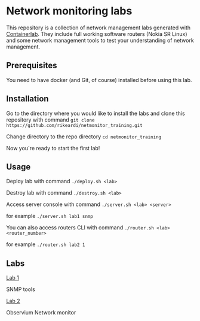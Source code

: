 # Network monitoring labs

This repository is a collection of network management labs generated with [Containerlab](https://containerlab.dev/). They include full working software routers (Nokia SR Linux) and some network management tools to test your understanding of network management.
## Prerequisites
You need to have docker (and Git, of course) installed before using this lab.

## Installation
Go to the directory where you would like to install the labs and clone this repository with command `git clone https://github.com/rikeardi/netmonitor_training.git`

Change directory to the repo directory `cd netmonitor_training`

Now you´re ready to start the first lab!

## Usage

Deploy lab with command `./deploy.sh <lab>`

Destroy lab with command `./destroy.sh <lab>`

Access server console with command `./server.sh <lab> <server>`

for example `./server.sh lab1 snmp`

You can also access routers CLI with command `./router.sh <lab> <router_number>`

for example `./router.sh lab2 1`

## Labs

[Lab 1](lab1/lab1.md)

SNMP tools

[Lab 2](lab2/lab2.md)

Observium Network monitor
